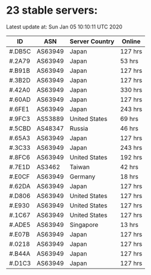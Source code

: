 # 23 stable servers:

Latest update at: Sun Jan 05 10:10:11 UTC 2020

| ID | ASN | Server Country | Online |
| -- | --- | -------------- | ------ |
| #.DB5C | AS63949 | Japan | 127 hrs |
| #.2A79 | AS63949 | Japan | 53 hrs |
| #.B91B | AS63949 | Japan | 127 hrs |
| #.3B2D | AS63949 | Japan | 127 hrs |
| #.42A0 | AS63949 | Japan | 330 hrs |
| #.60AD | AS63949 | Japan | 127 hrs |
| #.6FE1 | AS63949 | Japan | 243 hrs |
| #.9FC3 | AS53889 | United States | 69 hrs |
| #.5CBD | AS48347 | Russia | 46 hrs |
| #.65A3 | AS63949 | Japan | 127 hrs |
| #.3C33 | AS63949 | Japan | 243 hrs |
| #.8FC6 | AS63949 | United States | 192 hrs |
| #.7E1D | AS3462 | Taiwan | 42 hrs |
| #.E0CF | AS63949 | Germany | 18 hrs |
| #.62DA | AS63949 | Japan | 127 hrs |
| #.D806 | AS63949 | United States | 127 hrs |
| #.E930 | AS63949 | United States | 127 hrs |
| #.1C67 | AS63949 | United States | 127 hrs |
| #.ADE5 | AS63949 | Singapore | 13 hrs |
| #.E07B | AS63949 | Japan | 127 hrs |
| #.0218 | AS63949 | Japan | 127 hrs |
| #.B44A | AS63949 | Japan | 127 hrs |
| #.D1C3 | AS63949 | Japan | 127 hrs |

